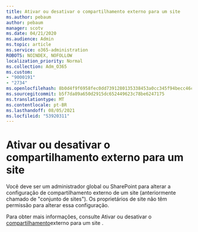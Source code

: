 ```yaml
---
title: Ativar ou desativar o compartilhamento externo para um site
ms.author: pebaum
author: pebaum
manager: scotv
ms.date: 04/21/2020
ms.audience: Admin
ms.topic: article
ms.service: o365-administration
ROBOTS: NOINDEX, NOFOLLOW
localization_priority: Normal
ms.collection: Adm_O365
ms.custom:
- "9000191"
- "2734"
ms.openlocfilehash: 8b0d4f9f6958fec0dd7391280135338453a0cc345f94becc46ca7fae89cfd86f
ms.sourcegitcommit: b5f7da89a650d2915dc652449623c78be6247175
ms.translationtype: MT
ms.contentlocale: pt-BR
ms.lasthandoff: 08/05/2021
ms.locfileid: "53920311"
---
```

# <a name="turn-external-sharing-on-or-off-for-a-site"></a>Ativar ou desativar o compartilhamento externo para um site

Você deve ser um administrador global ou SharePoint para alterar a configuração de compartilhamento externo de um site (anteriormente chamado de "conjunto de sites"). Os proprietários de site não têm permissão para alterar essa configuração. 

Para obter mais informações, consulte Ativar ou desativar o [compartilhamento](https://docs.microsoft.com/sharepoint/change-external-sharing-site)externo para um site .
